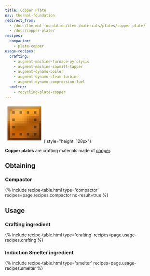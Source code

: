 ```yaml
---
title: Copper Plate
nav: thermal-foundation
redirect_from:
  - /docs/thermal-foundation/items/materials/plates/copper-plate/
  - /docs/copper-plate/
recipes:
  compactor:
    - plate-copper
usage-recipes:
  crafting:
    - augment-machine-furnace-pyrolysis
    - augment-machine-sawmill-tapper
    - augment-dynamo-boiler
    - augment-dynamo-steam-turbine
    - augment-dynamo-compression-fuel
  smelter:
    - recycling-plate-copper
---
```


![Copper plate](/assets/images/thermal-foundation/plate-copper.png){:style="height: 128px"}


**Copper plates** are crafting materials made of [copper](/docs/copper-ingot/).


Obtaining
---------

### Compactor
{% include recipe-table.html type='compactor' recipes=page.recipes.compactor no-result=true %}


Usage
-----

### Crafting ingredient
{% include recipe-table.html type='crafting' recipes=page.usage-recipes.crafting %}

### Induction Smelter ingredient
{% include recipe-table.html type='smelter' recipes=page.usage-recipes.smelter %}
